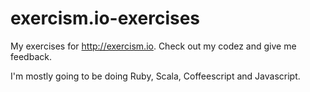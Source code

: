 exercism.io-exercises
=====================

My exercises for http://exercism.io. Check out my codez and give me feedback.

I'm mostly going to be doing Ruby, Scala, Coffeescript and Javascript.
